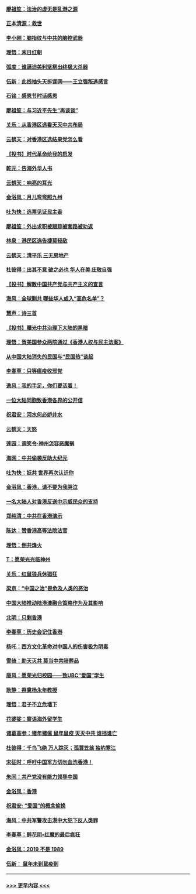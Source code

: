 #### [廖祖笙：法治的虚无是乱港之源](../pages/nsc993/n11690605.md?t=11300644) 
#### [正本清源：救世](../pages/nsc993/n11689134.md?t=11300644) 
#### [李小刚：脑指纹与中共的脑控武器](../pages/nsc993/n11688900.md?t=11300644) 
#### [理悟：末日红朝](../pages/nsc993/n11688829.md?t=11300644) 
#### [弧度：谁逼迫美利坚祭出终极大杀器](../pages/nsc993/n11688735.md?t=11300644) 
#### [伍新：此线抽头天拆谍网——王立强叛逃感言](../pages/nsc993/n11687981.md?t=11300644) 
#### [石铭：感恩节时话感恩](../pages/nsc993/n11687568.md?t=11300644) 
#### [廖祖笙：与习近平先生“再谈谈”](../pages/nsc993/n11687005.md?t=11300644) 
#### [关乐：从香港区选看天灭中共布局](../pages/nsc993/n11686647.md?t=11300644) 
#### [云鹤天：对香港区选结果党怎么看](../pages/nsc993/n11686216.md?t=11300644) 
#### [【投书】时代革命给我的启发](../pages/nsc993/n11684287.md?t=11300644) 
#### [乾元：告海外华人书](../pages/nsc993/n11684044.md?t=11300644) 
#### [云鹤天：响亮的耳光](../pages/nsc993/n11684254.md?t=11300644) 
#### [金浴凤：月儿弯弯照九州](../pages/nsc993/n11684231.md?t=11300644) 
#### [吐为快：选票见证民主香](../pages/nsc993/n11684206.md?t=11300644) 
#### [廖祖笙：外出求职被跟踪被套路被劝返](../pages/nsc993/n11683874.md?t=11300644) 
#### [林泉：港民区选告捷莫轻敌](../pages/nsc993/n11683930.md?t=11300644) 
#### [云鹤天：清平乐 三无房地产](../pages/nsc993/n11681521.md?t=11300644) 
#### [杜彼得：出其不意 破之必也 华人在美 庄敬自强](../pages/nsc993/n11679554.md?t=11300644) 
#### [【投书】解散中国共产党与共产主义的宣言](../pages/nsc993/n11679177.md?t=11300644) 
#### [海风：全球剿共 哪些华人或入“高危名单”？](../pages/nsc993/n11678617.md?t=11300644) 
#### [慧声：诗三首](../pages/nsc993/n11678848.md?t=11300644) 
#### [【投书】曝光中共治理下大陆的黑暗](../pages/nsc993/n11678674.md?t=11300644) 
#### [理悟：贺美国参众两院通过《香港人权与民主法案》](../pages/nsc993/n11678104.md?t=11300644) 
#### [从中国大陆消失的民国与“民国热”谈起](../pages/nsc993/n11678075.md?t=11300644) 
#### [李春草：只等瘟疫收邪党](../pages/nsc993/n11677308.md?t=11300644) 
#### [逸风：我的手足，你们要活着！](../pages/nsc993/n11676352.md?t=11300644) 
#### [一位大陆同胞致香港各界的公开信](../pages/nsc993/n11675761.md?t=11300644) 
#### [祝君安：河水何必妒井水](../pages/nsc993/n11675746.md?t=11300644) 
#### [云鹤天：天怒](../pages/nsc993/n11675718.md?t=11300644) 
#### [莲园：调笑令‧神州怎容恶魔祸](../pages/nsc993/n11675648.md?t=11300644) 
#### [海网：中共偷袭反助大纪元](../pages/nsc993/n11673515.md?t=11300644) 
#### [吐为快：妖共 世界再次认识你](../pages/nsc993/n11673506.md?t=11300644) 
#### [金浴凤：香港，请不要为我哭泣](../pages/nsc993/n11673248.md?t=11300644) 
#### [一名大陆人对香港反送中示威民众的支持](../pages/nsc993/n11672615.md?t=11300644) 
#### [郑纯清：中共在香港演示](../pages/nsc993/n11670539.md?t=11300644) 
#### [陈达：赞香港高等法院法官](../pages/nsc993/n11669542.md?t=11300644) 
#### [理悟：倒共烽火](../pages/nsc993/n11668844.md?t=11300644) 
#### [T：愿荣光光临神州](../pages/nsc993/n11668421.md?t=11300644) 
#### [关乐：红鼠狼兵休猖狂](../pages/nsc993/n11668378.md?t=11300644) 
#### [梁京：“中国之治”是危及人类的恶治](../pages/nsc993/n11668328.md?t=11300644) 
#### [中国大陆推动陆港澳融合策略作为及其影响](../pages/nsc993/n11668157.md?t=11300644) 
#### [北明：只剩香港](../pages/nsc993/n11668002.md?t=11300644) 
#### [李春草：历史会记住香港](../pages/nsc993/n11667927.md?t=11300644) 
#### [杨吒：西方文化革命对中国人的伤害极为阴毒](../pages/nsc993/n11664521.md?t=11300644) 
#### [雪绮：助天灭共 莫当中共陪葬品](../pages/nsc993/n11662650.md?t=11300644) 
#### [唐风：愿荣光归校园——致UBC“爱国”学生](../pages/nsc993/n11662194.md?t=11300644) 
#### [耿静：祭奠杨永年教授](../pages/nsc993/n11662514.md?t=11300644) 
#### [理悟：君子不立危墙下](../pages/nsc993/n11662172.md?t=11300644) 
#### [花婆娑：寄语海外留学生](../pages/nsc993/n11662121.md?t=11300644) 
#### [诸葛高参：猪年猪瘟 鼠年鼠疫 天灭中共 谁挡谁亡](../pages/nsc993/n11661980.md?t=11300644) 
#### [杜彼得：千鸟飞绝 万人踪灭；孤蓑笠翁 独钓寒江](../pages/nsc993/n11661170.md?t=11300644) 
#### [宋征时：呼吁中国军方切勿血洗香港！](../pages/nsc993/n11415318.md?t=11300644) 
#### [朱同：共产党没有能力领导中国](../pages/nsc993/n11660421.md?t=11300644) 
#### [金浴凤：香港](../pages/nsc993/n11660419.md?t=11300644) 
#### [祝君安: “爱国”的概念偷换](../pages/nsc993/n11659706.md?t=11300644) 
#### [海风：中共军警攻击港中大犯下反人类罪](../pages/nsc993/n11659632.md?t=11300644) 
#### [李春草：醉花阴•红魔的最后疯狂](../pages/nsc993/n11659287.md?t=11300644) 
#### [金浴凤：2019 不是 1989](../pages/nsc993/n11657663.md?t=11300644) 
#### [伍新： 鼠年未到鼠疫到](../pages/nsc993/n11655098.md?t=11300644) 

----
#### [ >>> 更早内容 <<< ](../indexes/nsc993-earlier.md)
